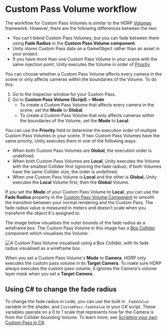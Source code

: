 # Custom Pass Volume workflow

The workflow for Custom Pass Volumes is similar to the HDRP [Volumes](https://docs.unity3d.com/Packages/com.unity.render-pipelines.high-definition@10.0/manual/Volumes.html) framework. However, there are the following differences between the two:

- You can’t blend Custom Pass Volumes, but you can fade between them using **Fade Radius** in the **Custom Pass Volume component**.
- Unity stores Custom Pass data on a GameObject rather than an asset in your project.
- If you have more than one Custom Pass Volume in your scene with the same injection point, Unity executes the Volume in order of [Priority](Custom-Pass-Creating.md#Custom-Pass-Volume).

You can choose whether a Custom Pass Volume affects every camera in the scene or only affects cameras within the boundaries of the Volume. To do this:

1. Go to the Inspector window for your Custom Pass.
2. Go to **Custom Pass Volume (Script)** > **Mode**
    * To create a Custom Pass Volume that affects every camera in the scene, set the **Mode** to **Global**.
    * To create a Custom Pass Volume that only affects cameras within the boundaries of the Volume, set the **Mode** to **Local**.

You can use the **Priority** field to determine the execution order of multiple Custom Pass Volumes in your scene. If two Custom Pass Volumes have the same priority, Unity executes them in one of the following ways:

- When both Custom Pass Volumes are **Global**, the execution order is undefined.
- When both Custom Pass Volumes are **Local**, Unity executes the Volume with the smallest Collider first (ignoring the fade radius). If both Volumes have the same Collider size, the order is undefined.
- When one Custom Pass Volume is **Local** and the other is **Global**, Unity executes the **Local** Volume first, then the **Global** Volume.

If you set the **Mode** of your Custom Pass Volume to **Local**, you can use the **Fade Radius** property in the [Custom Pass Volume Component](Custom-Pass-Creating.md#Custom-Pass-Volume) to smooth the transition between your normal rendering and the Custom Pass. The fade radius value is measured in meters and doesn't scale when you transform the object it's assigned to.

The image below visualises the outer bounds of the fade radius as a wireframe box. The Custom Pass Volume in this image has a [Box Collider](https://docs.unity3d.com/Manual/class-BoxCollider.html) component which visualises the Volume.

![A Custom Pass Volume visualised using a Box Collider, with its fade radius visualised as a wireframe box.](images/CustomPassVolumeBox_Collider.png)

When you set a Custom Pass Volume's **Mode** to **Camera**, HDRP only executes the custom pass volume in its **Target Camera**. To make sure HDRP always executes the custom pass volume, it ignores the Camera's volume layer mask when you set a **Target Camera**.

## Using C# to change the fade radius

To change the fade radius in code, you can use the built in `_FadeValue` variable in the shader, and `CustomPass.fadeValue` in your C# script. These variables operate on a 0 to 1 scale that represents how far the Camera is from the Collider bounding Volume. To learn more, see [Scripting your own Custom Pass in C#](Custom-Pass-Scripting.md).
